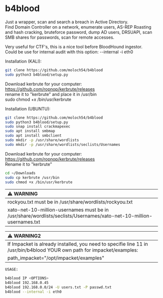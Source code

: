 # b4blood
Just a wrapper, scan and search a breach in Active Directory.  
Find Domain Controller on a network, enumerate users, AS-REP Roasting and hash cracking, bruteforce password, dump AD users, DRSUAPI, scan SMB shares for passwords, scan for remote accesses.  

Very useful for CTF's, this is a nice tool before BloodHound ingestor.  
Could be use for internal audit with this option: --internal -i eth0  


Installation (KALI):  
```sh
git clone https://github.com/moloch54/b4blood  
sudo python3 b4blood/setup.py  
```
Download kerbrute for your computer:  
https://github.com/ropnop/kerbrute/releases  
rename it to "kerbrute" and place it in /usr/bin  
sudo chmod +x /bin/usr/kerbrute  


Installation (UBUNTU):  
```sh
git clone https://github.com/moloch54/b4blood  
sudo python3 b4blood/setup.py 
sudo snap install crackmapexec    
sudo apt install smbmap  
sudo apt install smbclient  
sudo mkdir -p /usr/share/wordlists  
sudo mkdir -p /usr/share/wordlists/seclists/Usernames   
```  
Download kerbrute for your computer:  
https://github.com/ropnop/kerbrute/releases  
Rename it to "kerbrute"  

```sh
cd ~/Downloads
sudo cp kerbrute /usr/bin
sudo chmod +x /bin/usr/kerbrute  
```


| :warning: WARNING                                     |
|:------------------------------------------------------|
|rockyou.txt must be in /usr/share/wordlists/rockyou.txt|  
|xato-net-10-million-usernames must be in /usr/share/wordlists/seclists/Usernames/xato-net-10-million-usernames.txt| 


| :warning: WARNING2                                                                                                      |
| :-----------------------------------------------------------------------------------------------------------------------|
|If Impacket is already installed, you need to specifie line 11 in /usr/bin/b4blood YOUR own path for impacket/examples:  |   
path_impacket="/opt/impacket/examples"                                                                                    |

```sh
USAGE:  

b4blood IP <OPTIONS>
b4blood 192.168.0.45  
b4blood 192.168.0.0/24 -U users.txt -P passwd.txt  
b4blood --internal -i eth0  
```  


